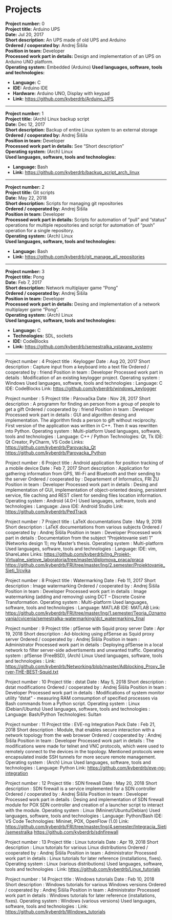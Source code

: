 ﻿# Projects

**Project number:** 0  
**Project title:** Arduino UPS  
**Date:** Jul 20, 2017  
**Short description:** An UPS made of old UPS and Arduino  
**Ordered / cooperated by:** Andrej Šišila  
**Position in team:** Developer  
**Processed work part in details:** Design and implementation of an UPS on Arduino UNO platform.  
**Operating system:** Embedded (Arduino)
**Used languages, software, tools and technologies:**
* **Language:** C
* **IDE:** Arduino IDE
* **Hardware:** Arduino UNO, Display with keypad
* **Link:** https://github.com/kyberdrb/Arduino_UPS

---

**Project number:** 1  
**Project title:** (Arch) Linux backup script  
**Date:** Dec 12, 2017  
**Short description:** Backup of entire Linux system to an external storage  
**Ordered / cooperated by:** Andrej Šišila  
**Position in team:** Developer  
**Processed work part in details:** See “Short description”  
**Operating system:** (Arch) Linux  
**Used languages, software, tools and technologies:**
* **Language:** Bash
* **Link:** https://github.com/kyberdrb/backup_script_arch_linux

---

**Project number:** 2  
**Project title:** Git scripts  
**Date:** May 22, 2018  
**Short description:** Scripts for managing git repositories  
**Ordered / cooperated by:** Andrej Šišila  
**Position in team:** Developer  
**Processed work part in details:** 
Scripts for automation of “pull” and “status” operations for multiple repositories and script for automation of “push” operation for a single repository.  
**Operating system:** (Arch) Linux  
**Used languages, software, tools and technologies:**
* **Language:** Bash
* **Link:** https://github.com/kyberdrb/git_manage_all_repositories

---

**Project number:** 3  
**Project title:** Pong  
**Date:** Feb 7, 2017  
**Short description:** Network multiplayer game “Pong”  
**Ordered / cooperated by:** Andrej Šišila  
**Position in team:** Developer  
**Processed work part in details:** Desing and implementation of a network multiplayer game “Pong”.  
**Operating system:** (Arch) Linux  
**Used languages, software, tools and technologies:**
* **Language:** C
* **Technologies:** SDL, sockets
* **IDE:** CodeBlocks
* **Link:** https://github.com/kyberdrb/semestralka_vstavane_systemy

---

Project number
:
4
Project title
:
Keylogger
Date
:
Aug 20, 2017
Short description
:
Capture input from a keyboard into a text file
Ordered / cooperated by
:
friend
Position in team
:
Developer
Processed work part in details
:
Modification of an existing keylogger project.
Operating system
:
Windows
Used languages, software, tools and technologies
:
Language: C
IDE: CodeBlocks
Link: https://github.com/kyberdrb/windows_keylogger


Project number
:
5
Project title
:
Párovačka
Date
:
Nov 28, 2017
Short description
:
A programm for finding an person from a group of people to get a gift
Ordered / cooperated by
:
friend
Position in team
:
Developer
Processed work part in details
:
GUI and algorithm desing and implementation. The algorithm finds a person to gift without reciprocity. First version of the application was written in C++. Then it was rewritten into Python.
Operating system
:
Multi-platform
Used languages, software, tools and technologies
:
Language: C++ / Python
Technologies: Qt, Tk
IDE: Qt Creator, PyCharm, VS Code
Links:
https://github.com/kyberdrb/Parovacka_Qt
https://github.com/kyberdrb/Parovacka_Python

Project number
:
6
Project title
:
Android application for position tracking of a mobile device
Date
:
Feb 7, 2017
Short description
:
Application for gathering information from GPS, Wi-Fi and Bluetooth and their sending to the server
Ordered / cooperated by
:
Departement of Informatics, FRI ŽU
Position in team
:
Developer
Processed work part in details
:
Desing and implementation of GUI, implementation of object-oriented desing, persistent service, file caching and REST client for sending files location information.
Operating system
:
Android (4.0+)
Used languages, software, tools and technologies
:
Language: Java
IDE: Android Studio
Link: https://github.com/kyberdrb/PedTrack

Project number
:
7
Project title
:
LaTeX documentations
Date
:
May 9, 2018
Short description
:
LaTeX documentations from various subjects
Ordered / cooperated by
:
Andrej Šišila
Position in team
:
Developer
Processed work part in details
:
Documentation from the subject “Projektovanie sietí 1” (Networks design 1); my Master’s thesis.
Operating system
:
Multi-platform
Used languages, software, tools and technologies
:
Language: 
IDE: vim, ShareLatex
Links:
https://github.com/kyberdrb/Ing_Projekt-Virtualne_sietove_laboratoria/tree/master/diplomova_praca/praca
https://github.com/kyberdrb/FRI/tree/master/Ing/2.semester/Projektovanie_Sieti_1/cvika

Project number
:
8
Project title
:
Watermarking
Date
:
Feb 11, 2017
Short description
:
Image watermarking
Ordered / cooperated by
:
Andrej Šišila
Position in team
:
Developer
Processed work part in details
:
Image watermarking (adding and removing) using DCT – Discrete Cosine Transformation.
Operating system
:
Multi-platform
Used languages, software, tools and technologies
:
Language: MATLAB
IDE: MATLAB
Link: https://github.com/kyberdrb/FRI/tree/master/Ing/1.semester/Teoria_Oznamovania/cvicenia/semestralka-watermarking/dct_watermarking_final

Project number
:
9
Project title
:
pfSense with Squid proxy server
Date
:
Apr 19, 2018
Short description
:
Ad-blocking using pfSense as Squid proxy server
Ordered / cooperated by
:
Andrej Šišila
Position in team
:
Administrator
Processed work part in details
:
Deploying pfSense in a local network to filter server-side advertisments and unwanted traffic.
Operating system
:
pfSense (FreeBSD), (Arch) Linux
Used languages, software, tools and technologies
:
Link: https://github.com/kyberdrb/Networking/blob/master/Adblocking_Proxy_Server-THE-BEST-Squid.txt

Project number
:
10
Project title
:
dstat
Date
:
May 5, 2018
Short description
:
dstat modifications
Ordered / cooperated by
:
Andrej Šišila
Position in team
:
Developer
Processed work part in details
:
Modifications of system monitor utility “dstat” - measuring RAM comsumption of specified processes via Bash commands from a Python script.
Operating system
:
Linux (Debian/Ubuntu)
Used languages, software, tools and technologies
:
Language: Bash/Python
Technologies: Sultan

Project number
:
11
Project title
:
EVE-ng Integration Pack
Date
:
Feb 21, 2018
Short description
:
Module, that enables secure interaction with a network topology from the web browser
Ordered / cooperated by
:
Andrej Šišila
Position in team
:
Developer
Processed work part in details
:
The modifications were made for telnet and VNC protocols, which were used to remotely connect to the devices in the topology. Mentioned protocols were encapsulated inside SSH tunnels for more secure remote management.
Operating system
:
(Arch) Linux
Used languages, software, tools and technologies
:
Language: Python
Link: https://github.com/kyberdrb/eve-ng-integration

Project number
:
12
Project title
:
SDN firewall
Date
:
May 20, 2018
Short description
:
SDN firewall is a service implemented for a SDN controller
Ordered / cooperated by
:
Andrej Šišila
Position in team
:
Developer
Processed work part in details
:
Desing and implementation of SDN firewall module for POX SDN controller and creation of a launcher script to interact with the module.
Operating system
:
Linux (Mininet/Ubuntu/Debian)
Used languages, software, tools and technologies
:
Language: Python/Bash
IDE: VS Code
Technologies: Mininet, POX, OpenFlow (1.0)
Link:
https://github.com/kyberdrb/FRI/tree/master/Ing/4.semester/Integracia_Sieti/semestralka
https://github.com/kyberdrb/sdnfirewall 

Project number
:
13
Project title
:
Linux tutorials
Date
:
Apr 19, 2018
Short description
:
Linux tutorials for various Linux distributions
Ordered / cooperated by
:
Andrej Šišila
Position in team
:
Administrator
Processed work part in details
:
Linux tutorials for later reference (installations, fixes).
Operating system
:
Linux (various distributions)
Used languages, software, tools and technologies
:
Link: https://github.com/kyberdrb/Linux_tutorials

Project number
:
14
Project title
:
Windows tutorials
Date
:
Feb 10, 2018
Short description
:
Windows tutorials for various Windows versions
Ordered / cooperated by
:
Andrej Šišila
Position in team
:
Administrator
Processed work part in details
:
Windows tutorials for later reference (installations, fixes).
Operating system
:
Windows (various versions)
Used languages, software, tools and technologies
:
Link: https://github.com/kyberdrb/Windows_tutorials
























































